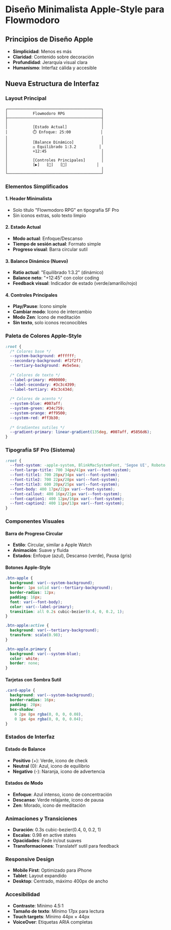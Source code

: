 # Diseño Minimalista Apple-Style para Flowmodoro

## Principios de Diseño Apple
- **Simplicidad**: Menos es más
- **Claridad**: Contenido sobre decoración
- **Profundidad**: Jerarquía visual clara
- **Humanismo**: Interfaz cálida y accesible

## Nueva Estructura de Interfaz

### Layout Principal
```
┌─────────────────────────────────────────┐
│           Flowmodoro RPG                │
├─────────────────────────────────────────┤
│                                         │
│           [Estado Actual]               │
│           ⏱️ Enfoque: 25:00             │
│                                         │
│           [Balance Dinámico]            │
│           ⚖️ Equilibrado 1:3.2          │
│           +12:45                        │
│                                         │
│           [Controles Principales]       │
│           [▶️]   [🔄]   [🧘]             │
│                                         │
└─────────────────────────────────────────┘
```

### Elementos Simplificados

#### 1. Header Minimalista
- Solo título "Flowmodoro RPG" en tipografía SF Pro
- Sin iconos extras, solo texto limpio

#### 2. Estado Actual
- **Modo actual**: Enfoque/Descanso
- **Tiempo de sesión actual**: Formato simple
- **Progreso visual**: Barra circular sutil

#### 3. Balance Dinámico (Nuevo)
- **Ratio actual**: "Equilibrado 1:3.2" (dinámico)
- **Balance neto**: "+12:45" con color coding
- **Feedback visual**: Indicador de estado (verde/amarillo/rojo)

#### 4. Controles Principales
- **Play/Pause**: Icono simple
- **Cambiar modo**: Icono de intercambio
- **Modo Zen**: Icono de meditación
- **Sin texto**, solo iconos reconocibles

### Paleta de Colores Apple-Style
```css
:root {
  /* Colores base */
  --system-background: #ffffff;
  --secondary-background: #f2f2f7;
  --tertiary-background: #e5e5ea;
  
  /* Colores de texto */
  --label-primary: #000000;
  --label-secondary: #3c3c4399;
  --label-tertiary: #3c3c434d;
  
  /* Colores de acento */
  --system-blue: #007aff;
  --system-green: #34c759;
  --system-orange: #ff9500;
  --system-red: #ff3b30;
  
  /* Gradientes sutiles */
  --gradient-primary: linear-gradient(135deg, #007aff, #5856d6);
}
```

### Tipografía SF Pro (Sistema)
```css
:root {
  --font-system: -apple-system, BlinkMacSystemFont, 'Segoe UI', Roboto, sans-serif;
  --font-large-title: 700 34px/41px var(--font-system);
  --font-title1: 700 28px/34px var(--font-system);
  --font-title2: 700 22px/28px var(--font-system);
  --font-title3: 600 20px/25px var(--font-system);
  --font-body: 400 17px/22px var(--font-system);
  --font-callout: 400 16px/21px var(--font-system);
  --font-caption1: 400 12px/16px var(--font-system);
  --font-caption2: 400 11px/13px var(--font-system);
}
```

### Componentes Visuales

#### Barra de Progreso Circular
- **Estilo**: Circular, similar a Apple Watch
- **Animación**: Suave y fluida
- **Estados**: Enfoque (azul), Descanso (verde), Pausa (gris)

#### Botones Apple-Style
```css
.btn-apple {
  background: var(--system-background);
  border: 1px solid var(--tertiary-background);
  border-radius: 12px;
  padding: 16px;
  font: var(--font-body);
  color: var(--label-primary);
  transition: all 0.2s cubic-bezier(0.4, 0, 0.2, 1);
}

.btn-apple:active {
  background: var(--tertiary-background);
  transform: scale(0.98);
}

.btn-apple.primary {
  background: var(--system-blue);
  color: white;
  border: none;
}
```

#### Tarjetas con Sombra Sutil
```css
.card-apple {
  background: var(--system-background);
  border-radius: 16px;
  padding: 20px;
  box-shadow: 
    0 2px 8px rgba(0, 0, 0, 0.08),
    0 1px 4px rgba(0, 0, 0, 0.04);
}
```

### Estados de Interfaz

#### Estado de Balance
- **Positivo** (+): Verde, icono de check
- **Neutral** (0): Azul, icono de equilibrio
- **Negativo** (-): Naranja, icono de advertencia

#### Estados de Modo
- **Enfoque**: Azul intenso, icono de concentración
- **Descanso**: Verde relajante, icono de pausa
- **Zen**: Morado, icono de meditación

### Animaciones y Transiciones
- **Duración**: 0.3s cubic-bezier(0.4, 0, 0.2, 1)
- **Escalas**: 0.98 en active states
- **Opacidades**: Fade in/out suaves
- **Transformaciones**: TranslateY sutil para feedback

### Responsive Design
- **Mobile First**: Optimizado para iPhone
- **Tablet**: Layout expandido
- **Desktop**: Centrado, máximo 400px de ancho

### Accesibilidad
- **Contraste**: Mínimo 4.5:1
- **Tamaño de texto**: Mínimo 17px para lectura
- **Touch targets**: Mínimo 44px × 44px
- **VoiceOver**: Etiquetas ARIA completas